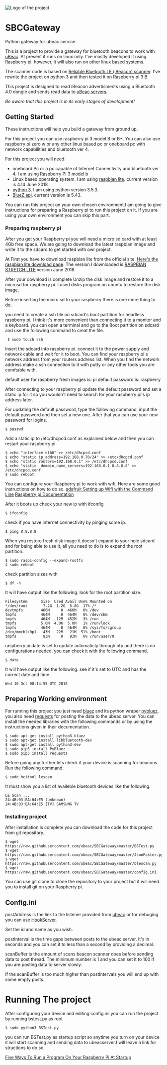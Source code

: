 ![Logo of the project](http://ui.ubeac.io/static/img/logo.svg)

# SBCGateway
Python gateway for ubeac service.

This is a project to provide a gateway for bluetooth beacons to work with [uBeac](http://ui.ubeac.io) .At present it runs on linux only. I've mostly developed it using Raspberry pi. however, it will also run on other linux based systems.

The scanner code is based on [Reliable Bluetooth LE (iBeacon) scanner](https://github.com/ashokgelal/iBeacon-Scanner). I've rewrite the project on python 3 and then tested it on Raspberry pi 3 B.

This project is designed to read iBeacon advertisments using a Bluetooth 4.0 dongle and sends read data to [uBeac servers](http://ui.ubeac.io).

*Be aware that this project is in its early stages of development!*
## Getting Started
These instructions will help you build a gateway from ground up.

For this project you can use raspberry pi 3 model B or B+. You can also use raspberry pi zero w or any other linux based pc or oneboard pc with network capabilities and bluetooth ver 4.

For this project you will need:
* oneboard Pc or a pc capable of Internet Connectivity and bluetooth ver 4. I am using [Raspberry PI 3 model b](https://www.raspberrypi.org/products/)
* Linux based operating system. I am using [raspbian lite](https://www.raspberrypi.org/downloads/raspbian/). current version is 4.14 June 2018
* [python 3](https://www.python.org/). I am using python version 3.5.3.
* [BlueZ api](http://www.bluez.org/). current version is 5.43.

You can run this project on your own chosen environment.I am going to give instructions for preparing a Raspberry pi to run this project on it. If you are using your own environment you can skip this part.

### Preparing raspberry pi
After you get your Raspberry pi you will need a micro sd card with at least 4Gb free space.
We are going to download the latest raspbian image and write it to the sdcard to get started with owr project.

At First you have to download raspbian lite from the official site.
[Here's the raspbian lite download page](https://www.raspberrypi.org/downloads/raspbian/).
The version I downloaded is [RASPBIAN STRETCH LITE](https://downloads.raspberrypi.org/raspbian_lite_latest) version June 2018.

After your download is complete Unzip the disk image and restore it to a microsd for raspberry pi.
I used disks program on ubuntu to restore the disk image.

Before inserting the micro sd to your raspberry there is one more thing to do.

you need to create a ssh file on sdcard's boot partition for headless raspberry pi.
I think it's more convenient than connecting it to a monitor and a keyboard.
you can open a terminal and go to the Boot partition on sdcard and use the following command  to creat the file.
```
 $ sudo touch ssh
```

Insert the sdcard into raspberry pi. connect it to the power supply and network cable and wait for it to boot.
You can find your raspberry pi's network address from your routers address list. When you find the network address make a ssh connection to it with putty or any other tools you are comftable with.

default user for raspberry fresh images is: pi
default password is: raspberry

After connecting to your raspberry pi update the default password and set a static ip for it so you wouldn't need to search for your raspberry pi's ip address later.

For updating the default password, type the following command, input the default password and then set a new one. After that you can use your new password for logins.
```
$ passwd 
```
Add a static ip to /etc/dhcpcd.conf as explained below and then you can restart your raspberry pi.
```
$ echo "interface eth0" >> /etc/dhcpcd.conf 
$ echo "static ip_address=192.168.0.70/24" >> /etc/dhcpcd.conf 
$ echo "static routers=192.168.0.1" >> /etc/dhcpcd.conf
$ echo "static  domain_name_servers=192.168.0.1 8.8.8.8" >> /etc/dhcpcd.conf
$ sudo reboot
```
You can configure your Raspberry pi to work with wifi.
Here are some good instructions on how to do so.
[adafruit Setting up Wifi with the Command Line](https://learn.adafruit.com/adafruits-raspberry-pi-lesson-3-network-setup/setting-up-wifi-with-occidentalis)
[Raspberry pi Documentation](https://www.raspberrypi.org/documentation/configuration/wireless/wireless-cli.md)

After it boots up check your new ip with ifconfig
```
$ ifconfig
```

check if you have internet connectivity by pinging some ip.
```
$ ping 8.8.8.8
```

When you restore fresh disk image it doesn't expand to your hole sdcard and for being able to use it, all you need to do is to expand the root partition.
```
$ sudo raspi-config --expand-rootfs
$ sudo reboot
```

check partition sizes with 
```
$ df -h
```
It will have output like the following. look for the root partition size.
```
Filesystem      Size  Used Avail Use% Mounted on
*/dev/root       7.2G  1.2G  5.8G  17% /*
devtmpfs        460M     0  460M   0% /dev
tmpfs           464M     0  464M   0% /dev/shm
tmpfs           464M   12M  452M   3% /run
tmpfs           5.0M  4.0K  5.0M   1% /run/lock
tmpfs           464M     0  464M   0% /sys/fs/cgroup
/dev/mmcblk0p1   43M   22M   21M  51% /boot
tmpfs            93M     0   93M   0% /run/user/0
```
raspberry pi date is set to update automaticly through ntp and there is no configurations needed. you can check it with the following command.
```
$ date
```
It will have output like the following. see if it's set to UTC and has the correct date and time
```
Wed 10 Oct 08:14:55 UTC 2018
```

## Preparing Working environment

For running this project you just need [bluez](http://www.bluez.org/) and its python wraper [pybluez](https://github.com/pybluez/pybluez). you also need [requests](http://docs.python-requests.org/en/master/) for posting the data to the ubeac server.
You can install the needed libraries with the following commands or by using the instructions given in their documentation.
```
$ sudo apt-get install python3-bluez
$ sudo apt-get install libbluetooth-dev
$ sudo apt-get install python3-dev
$ sudo pip3 install PyBluez
$ sudo pip3 install requests
```
Before going any further lets check if your device is scanning for beacons. Run the following command.
```
$ sudo hcitool lescan
```
It must show you a list of availeble bluetooth devices like the following.
```
LE Scan ...
24:4B:03:EA:64:E5 (unknown)
24:4B:03:EA:64:E5 [TV] SAMSUNG TV
```
### Installing project
After installation is complete you can download the code for this project from git repository.
```
$ wget https://raw.githubusercontent.com/ubeac/SBCGateway/master/BSTest.py
$ wget https://raw.githubusercontent.com/ubeac/SBCGateway/master/JsonPoster.py
$ wget https://raw.githubusercontent.com/ubeac/SBCGateway/master/blescan.py
$ wget https://raw.githubusercontent.com/ubeac/SBCGateway/master/config.ini
```
You can use git clone to clone the repository to your project but it will need you to install git on your Raspberry pi.

## Config.ini
postAddress is the link to the listener provided from [ubeac](http://ui.ubeac.io) or for debuging you can use [HookServer](http://hook.ubeac.io).

Set the id and name as you wish.

postInterval is the time gaps between posts to the ubeac server. It's in seconds and you can set it to less than a second by providing a decimal.

scanBuffer is the amount of scans beacon scanner does before sending data to post thread. The minimum number is 1 and you can set it to 100 if you are posting data to server slowly.

If the scanBuffer is too much higher than postIntervals you will end up with some empty posts.

# Running The project

After configuring your device and editing config.ini you can run the project by running bstest.py as root
```
$ sudo python3 BSTest.py
```

you can run BSTest.py as startup script so anytime you turn on your device it will start scanning and sending data to ubeacserver.I will leave a link for structions to do so.

[Five Ways To Run a Program On Your Raspberry Pi At Startup](https://www.dexterindustries.com/howto/run-a-program-on-your-raspberry-pi-at-startup/)
